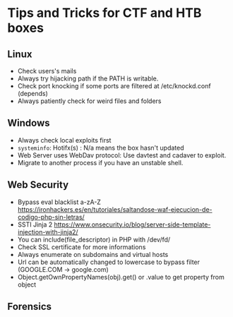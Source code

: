 # Tips and Tricks for CTF and HTB boxes
## Linux
- Check users's mails
- Always try hijacking path if the PATH is writable. 
- Check port knocking if some ports are filtered at /etc/knockd.conf (depends)
- Always patiently check for weird files and folders


## Windows
- Always check local exploits first
- `systeminfo`: Hotifx(s) : N/a means the box hasn't updated 
- Web Server uses WebDav protocol: Use davtest and cadaver to exploit.
- Migrate to another process if you have an unstable shell.


## Web Security
- Bypass eval blacklist a-zA-Z https://ironhackers.es/en/tutoriales/saltandose-waf-ejecucion-de-codigo-php-sin-letras/
- SSTI Jinja 2 https://www.onsecurity.io/blog/server-side-template-injection-with-jinja2/
- You can include(file_descriptor) in PHP with /dev/fd/
- Check SSL certificate for more informations
- Always enumerate on subdomains and virtual hosts
- Url can be automatically changed to lowercase to bypass filter (GOOGLE.COM -> google.com)
- Object.getOwnPropertyNames(obj).get() or .value to get property from object

## Forensics
